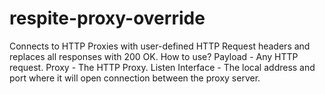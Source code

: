 # respite-proxy-override
Connects to HTTP Proxies with user-defined HTTP Request headers and replaces all responses with 200 OK.
 How to use?
 Payload - Any HTTP request.
 Proxy - The HTTP Proxy.
 Listen Interface - The local address and port where it will open connection between the proxy server.
